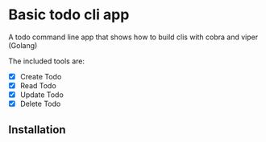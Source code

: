 # Basic todo cli app

A todo command line app that shows how to build clis with cobra and viper (Golang)

The included tools are:

- [x] Create Todo
- [x] Read Todo
- [x] Update Todo
- [x] Delete Todo

## Installation
